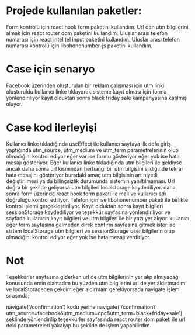 # Projede kullanılan paketler:

Form kontrolü için react hook form paketini kullandım.
Url den utm bilgilerini almak için react router dom paketini kullandım.
Uluslar arası telefon numarası için react intel tel input paketini kullandım.
Uluslar arası telefon numarası kontrolü için libphonenumber-js paketini kullandım.

# Case için senaryo

Facebook üzerinden oluşturulan bir reklam çalışması için utm linki oluşturuldu kullanıcı linke tıklayarak sisteme kayıt olması için forma yönlendiriliyor kayıt olduktan sonra black friday sale kampanyasına katılmış oluyor.

# Case kod ilerleyişi

Kullanıcı linke tıkladığında useEffect ile kullanıcı sayfaya ilk defa giriş yaptığında utm_source, utm_medium ve utm_term parametrelerinin olup olmadığını kontrol ediyor eğer var ise formu gösteriyor eğer yok ise hata mesajı gösteriyor. Eğer kullanıcı linke tıkladığında utm bilgileri ile geldiyse ancak daha sonra url kısmından herhangi bir utm bilgisini sildiğinde tekrar hata mesajını gösteriyor buradaki amaç utm bilgisinin art niyetli değiştirilmesi ya da bilinçsizlik durumunda sistemin yanıltılmaması. Url doğru bir şekilde geliyorsa utm bilgileri localstorage kaydediliyor. daha sonra form üzerinde react hook form paketi ile mail ve kullanıcı adı doğruluğu kontrol ediliyor. Telefon için ise libphonenumber paketi ile birlikte kontrol işlemi gerçekleştiriliyor. Kayıt olduktan sonra kayıt bilgileri sessionStorage kaydediliyor ve teşekkür sayfasına yönlendiriliyor ve sayfada kullanıcın kayıt bilgileri ve utm bilgileri ile bir yazı yer alıyor. kullanıcı eğer form sayfasına gelmeden direk confirm sayfasına gitmek ister ise sistem localStorage utm bilgileri ve sessionStorage user bilgilerin olup olmadığını kontrol ediyor eğer yok ise hata mesajı verdiriyor.

# Not

Teşekkürler sayfasına giderken url de utm bilgilerinin yer alıp almıyacağı konusunda emin olamadım bu yüzden utm bilgilerini url de yer aldırtmadım ve localStorageden çekdim eğer aldırmam gerekiyorsada navigate işlemi sırasında;

navigate('/confirmation') kodu yerine
navigate('/confirmation?utm_source=facebook&utm_medium=cpc&utm_term=black+friday+sale') şeklinde yönlendirilip teşekkürler sayfasında react router dom paketi ile url deki parametreleri yakalyıp bu şekilde de işlem yapabilirdim.